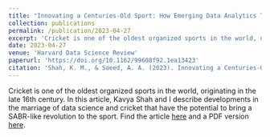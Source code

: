 ```yaml
---
title: "Innovating a Centuries-Old Sport: How Emerging Data Analytics Tools Are Redefining Cricket"
collection: publications
permalink: /publication/2023-04-27
excerpt: 'Cricket is one of the oldest organized sports in the world, originating in the late 16th century. In this article, Kavya Shah and I describe developments in the marriage of data science and cricket that have the potential to bring a SABR-like revolution to the sport. Find the article [here](https://doi.org/10.1162/99608f92.1ea13423).'
date: 2023-04-27
venue: 'Harvard Data Science Review'
paperurl: 'https://doi.org/10.1162/99608f92.1ea13423'
citation: 'Shah, K. M., & Saeed, A. A. (2023). Innovating a Centuries-Old Sport: How Emerging Data Analytics Tools Are Redefining Cricket. Harvard Data Science Review, 5(2). https://doi.org/10.1162/99608f92.1ea13423'
---
```

Cricket is one of the oldest organized sports in the world, originating in the late 16th century. In this article, Kavya Shah and I describe developments in the marriage of data science and cricket that have the potential to bring a SABR-like revolution to the sport. Find the article [here](https://doi.org/10.1162/99608f92.1ea13423) and a PDF version [here](../files/shah_saeed_23.pdf).
